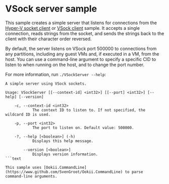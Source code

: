 # VSock server sample

This sample creates a simple server that listens for connections from the [Hyper-V socket client](../HvSocketClient/)
or [VSock client](../VSockClient/) sample. It accepts a single connection, reads strings from the
socket, and sends the strings back to the client with their character order reversed.

By default, the server listens on VSock port 500000 to connections from any partitions, including
any guest VMs and, if executed in a VM, from the host. You can use a command-line argument to
specify a specific CID to listen to when running on the host, and to change the port number.

For more information, run `./VSockServer --help`:

```text
A simple server using VSock sockets.

Usage: VSockServer [[--context-id] <int32>] [[--port] <int32>] [--help] [--version]

    -c, --context-id <int32>
            The context ID to listen to. If not specified, the wildcard ID is used.

    -p, --port <int32>
            The port to listen on. Default value: 500000.

    -?, --help [<boolean>] (-h)
            Displays this help message.

        --version [<boolean>]
            Displays version information.
```text

This sample uses [Ookii.CommandLine](https://www.github.com/SvenGroot/Ookii.CommandLine) to parse
command-line arguments.
